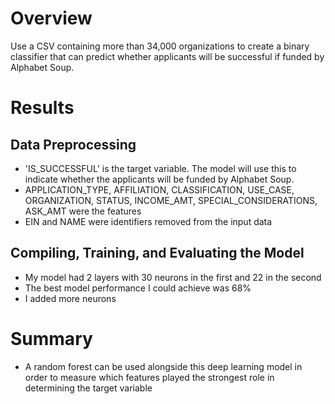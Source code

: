 # Overview
Use a CSV containing more than 34,000 organizations to create a binary classifier that can predict whether applicants will be successful if funded by Alphabet Soup.

# Results
## Data Preprocessing
* 'IS_SUCCESSFUL' is the target variable.  The model will use this to indicate whether the applicants will be funded by Alphabet Soup.
* APPLICATION_TYPE, AFFILIATION, CLASSIFICATION, USE_CASE, ORGANIZATION, STATUS, INCOME_AMT, SPECIAL_CONSIDERATIONS, ASK_AMT were the features
* EIN and NAME were identifiers removed from the input data

## Compiling, Training, and Evaluating the Model
* My model had 2 layers with 30 neurons in the first and 22 in the second
* The best model performance I could achieve was 68%
* I added more neurons 

# Summary
* A random forest can be used alongside this deep learning model in order to measure which features played the strongest role in determining the target variable
